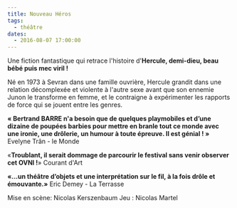```yaml
---
title: Nouveau Héros
tags: 
  - théâtre
dates:
  - 2016-08-07 17:00:00
---
```


Une fiction fantastique qui retrace l'histoire d'**Hercule, demi-dieu, beau bébé puis mec viril !**

Né en 1973 à Sevran dans une famille ouvrière, Hercule grandit dans une relation décomplexée et violente à l'autre sexe avant que son ennemie Junon le transforme en femme, et le contraigne à expérimenter les rapports de force qui se jouent entre les genres.


<quote>**« Bertrand BARRE n'a besoin que de quelques playmobiles et d’une dizaine de poupées barbies pour mettre en branle tout ce monde avec une ironie, une drôlerie, un humour à toute épreuve. Il est génial ! »**
Evelyne Trân - le Monde </quote>


<quote>«**Troublant, il serait dommage de parcourir le festival sans venir observer cet OVNI !**»
Courant d'Art</quote>


<quote>**«...un théâtre d’objets et une interprétation sur le fil, à la fois drôle et émouvante.»**
Eric Demey - La Terrasse</quote>

Mise en scène: Nicolas Kerszenbaum
Jeu : Nicolas Martel



